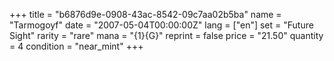 +++
title = "b6876d9e-0908-43ac-8542-09c7aa02b5ba"
name = "Tarmogoyf"
date = "2007-05-04T00:00:00Z"
lang = ["en"]
set = "Future Sight"
rarity = "rare"
mana = "{1}{G}"
reprint = false
price = "21.50"
quantity = 4
condition = "near_mint"
+++
